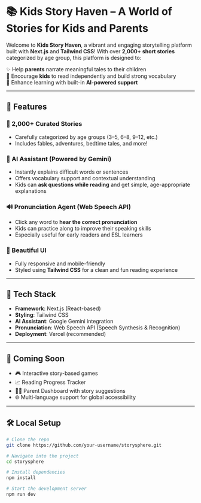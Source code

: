 # 📚 Kids Story Haven – A World of Stories for Kids and Parents

Welcome to **Kids Story Haven**, a vibrant and engaging storytelling platform built with **Next.js** and **Tailwind CSS**! With over **2,000+ short stories** categorized by age group, this platform is designed to:

✨ Help **parents** narrate meaningful tales to their children  
📖 Encourage **kids** to read independently and build strong vocabulary  
🧠 Enhance learning with built-in **AI-powered support**

---

## 🌟 Features

### 📖 2,000+ Curated Stories
- Carefully categorized by age groups (3–5, 6–8, 9–12, etc.)
- Includes fables, adventures, bedtime tales, and more!

### 🤖 AI Assistant (Powered by Gemini)
- Instantly explains difficult words or sentences
- Offers vocabulary support and contextual understanding  
- Kids can **ask questions while reading** and get simple, age-appropriate explanations

### 🔊 Pronunciation Agent (Web Speech API)
- Click any word to **hear the correct pronunciation**
- Kids can practice along to improve their speaking skills  
- Especially useful for early readers and ESL learners

### 🎨 Beautiful UI
- Fully responsive and mobile-friendly
- Styled using **Tailwind CSS** for a clean and fun reading experience

---

## 🚀 Tech Stack

- **Framework**: Next.js (React-based)
- **Styling**: Tailwind CSS
- **AI Assistant**: Google Gemini integration
- **Pronunciation**: Web Speech API (Speech Synthesis & Recognition)
- **Deployment**: Vercel (recommended)

---

## 🧪 Coming Soon

- 🎮 Interactive story-based games  
- 📈 Reading Progress Tracker  
- 🧑‍🏫 Parent Dashboard with story suggestions  
- 🌐 Multi-language support for global accessibility  

---

## 🛠️ Local Setup

```bash
# Clone the repo
git clone https://github.com/your-username/storysphere.git

# Navigate into the project
cd storysphere

# Install dependencies
npm install

# Start the development server
npm run dev
